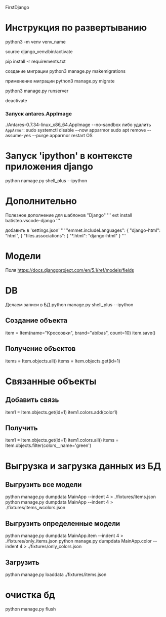 FirstDjango

# Инструкция по развертыванию

python3 -m venv venv_name

source django_venv/bin/activate

pip install -r requirements.txt

создание миграции
python3 manage.py makemigrations

применение миграции
python3 manage.py migrate

python3 manage.py runserver

deactivate

### Запуск antares.AppImage
./Antares-0.7.34-linux_x86_64.AppImage --no-sandbox
либо удалить `AppArmor`:
    sudo systemctl disable --now apparmor 
    sudo apt remove --assume-yes --purge apparmor 
    restart OS


# Запуск 'ipython' в контексте приложения django
python  namage.py shell_plus --ipython


# Дополнительно
Полезное дополнение для шаблонов "Django"
'''
ext install batisteo.vscode-django
'''

добавить в 'settings.json'
'''
"emmet.includeLanguages": {
    "django-html": "html",
}
"files.associations": {
    "*.html": "django-html"
}
'''

# Модели
Поля
https://docs.djangoproject.com/en/5.1/ref/models/fields


# DB
Делаем записи в БД
python manage.py shell_plus --ipython

## Создание объекта
item = Item(name="Кроссовки", brand="abibas", count=10)
item.save()

## Получение объектов
items = Item.objects.all()
items = Item.objects.get(id=1)


# Связанные объекты
## Добавить связь
item1 = Item.objects.get(id=1)
item1.colors.add(color1)
## Получить 
item1 = Item.objects.get(id=1)
item1.colors.all()
items = Item.objects.filter(colors__name='green')


# Выгрузка и загрузка данных из БД
## Выгрузить все модели
python manage.py dumpdata MainApp --indent 4 > ./fixtures/items.json
python manage.py dumpdata MainApp --indent 4 > ./fixtures/items_wcolors.json

## Выгрузить определенные модели
python manage.py dumpdata MainApp.item --indent 4 > ./fixtures/only_items.json
python manage.py dumpdata MainApp.color --indent 4 > ./fixtures/only_colors.json

## Загрузить
python manage.py loaddata ./fixtures/items.json


# очистка бд
python manage.py flush
